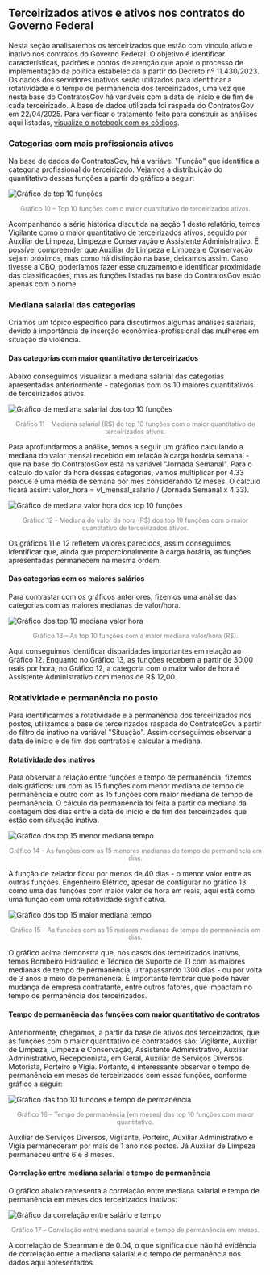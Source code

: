 ## Terceirizados ativos e ativos nos contratos do Governo Federal

Nesta seção analisaremos os terceirizados que estão com vínculo ativo e inativo nos contratos do Governo Federal. O objetivo é identificar características, padrões e pontos de atenção que apoie o processo de implementação da política estabelecida a partir do Decreto nº 11.430/2023. Os dados dos servidores inativos serão utilizados para identificar a rotatividade e o tempo de permanência dos terceirizados, uma vez que nesta base do ContratosGov há variáveis com a data de início e de fim de cada terceirizado. A base de dados utilizada foi raspada do ContratosGov em 22/04/2025. Para verificar o tratamento feito para construir as análises aqui listadas, [visualize o notebook com os códigos](https://nbviewer.org/github/lab-dados-seges/dados-terceirizados/blob/main/analises/terceirizados_contratosgov.ipynb).

### Categorias com mais profissionais ativos

Na base de dados do ContratosGov, há a variável "Função" que identifica a categoria profissional do terceirizado. Vejamos a distribuição do quantitativo dessas funções a partir do gráfico a seguir:

![Gráfico de top 10 funções](../analises/graficos/top_10_funcoes.png)
<p style="text-align: center; font-size: 0.9em; color: gray;">
Gráfico 10 – Top 10 funções com o maior quantitativo de terceirizados ativos.
</p>

Acompanhando a série histórica discutida na seção 1 deste relatório, temos Vigilante como o maior quantitativo de terceirizados ativos, seguido por Auxiliar de Limpeza, Limpeza e Conservação e Assistente Administrativo. É possível compreender que Auxiliar de Limpeza e Limpeza e Conservação sejam próximos, mas como há distinção na base, deixamos assim. Caso tivesse a CBO, poderíamos fazer esse cruzamento e identificar proximidade das classificações, mas as funções listadas na base do ContratosGov estão apenas com o nome.

### Mediana salarial das categorias

Criamos um tópico específico para discutirmos algumas análises salariais, devido à importância de inserção econômica-profissional das mulheres em situação de violência.

#### Das categorias com maior quantitativo de terceirizados

Abaixo conseguimos visualizar a mediana salarial das categorias apresentadas anteriormente - categorias com os 10 maiores quantitativos de terceirizados ativos.

![Gráfico de mediana salarial dos top 10 funções](../analises/graficos/mediana_salarial_ativos.png)
<p style="text-align: center; font-size: 0.9em; color: gray;">
Gráfico 11 – Mediana salarial (R$) do top 10 funções com o maior quantitativo de terceirizados ativos.
</p>

Para aprofundarmos a análise, temos a seguir um gráfico calculando a mediana do valor mensal recebido em relação à carga horária semanal - que na base do ContratosGov está na variável "Jornada Semanal". Para o cálculo do valor da hora dessas categorias, vamos multiplicar por 4.33 porque é uma média de semana por mês considerando 12 meses. O cálculo ficará assim: valor_hora = vl_mensal_salario / (Jornada Semanal x 4.33).

![Gráfico de mediana valor hora dos top 10 funções](../analises/graficos/mediana_valor_hora_top_10.png)
<p style="text-align: center; font-size: 0.9em; color: gray;">
Gráfico 12 – Mediana do valor da hora (R$) dos top 10 funções com o maior quantitativo de terceirizados ativos.
</p>

Os gráficos 11 e 12 refletem valores parecidos, assim conseguimos identificar que, ainda que proporcionalmente à carga horária, as funções apresentadas permanecem na mesma ordem.

#### Das categorias com os maiores salários

Para contrastar com os gráficos anteriores, fizemos uma análise das categorias com as maiores medianas de valor/hora.

![Gráfico dos top 10 mediana valor hora](../analises/graficos/top_10_mediana_valor_hora.png)
<p style="text-align: center; font-size: 0.9em; color: gray;">
Gráfico 13 – As top 10 funções com a maior mediana valor/hora (R$).
</p>

Aqui conseguimos identificar disparidades importantes em relação ao Gráfico 12. Enquanto no Gráfico 13, as funções recebem a partir de 30,00 reais por hora, no Gráfico 12, a categoria com o maior valor de hora é Assistente Administrativo com menos de R$ 12,00.

### Rotatividade e permanência no posto

Para identificarmos a rotatividade e a permanência dos terceirizados nos postos, utilizamos a base de terceirizados raspada do ContratosGov a partir do filtro de inativo na variável "Situação". Assim conseguimos observar a data de início e de fim dos contratos e calcular a mediana.

#### Rotatividade dos inativos

Para observar a relação entre funções e tempo de permanência, fizemos dois gráficos: um com as 15 funções com menor mediana de tempo de permanência e outro com as 15 funções com maior mediana de tempo de permanência. O cálculo da permanência foi feita a partir da mediana da contagem dos dias entre a data de início e de fim dos terceirizados que estão com situação inativa.

![Gráfico dos top 15 menor mediana tempo](../analises/graficos/top_15_menor_mediana_tempo.png)
<p style="text-align: center; font-size: 0.9em; color: gray;">
Gráfico 14 – As funções com as 15 menores medianas de tempo de permanência em dias.
</p>

A função de zelador ficou por menos de 40 dias - o menor valor entre as outras funções. Engenheiro Elétrico, apesar de configurar no gráfico 13 como uma das funções com maior valor de hora em reais, aqui está como uma função com uma rotatividade significativa.

![Gráfico dos top 15 maior mediana tempo](../analises/graficos/top_15_maior_mediana_tempo.png)
<p style="text-align: center; font-size: 0.9em; color: gray;">
Gráfico 15 – As funções com as 15 maiores medianas de tempo de permanência em dias.
</p>

O gráfico acima demonstra que, nos casos dos terceirizados inativos, temos Bombeiro Hidráulico e Técnico de Suporte de TI com as maiores medianas de tempo de permanência, ultrapassando 1300 dias - ou por volta de 3 anos e meio de permanência. É importante lembrar que pode haver mudança de empresa contratante, entre outros fatores, que impactam no tempo de permanência dos terceirizados.

#### Tempo de permanência das funções com maior quantitativo de contratos

Anteriormente, chegamos, a partir da base de ativos dos terceirizados, que as funções com o maior quantitativo de contratados são: Vigilante, Auxiliar de Limpeza, Limpeza e Conservação, Assistente Administrativo, Auxiliar Administrativo, Recepcionista, em Geral, Auxiliar de Serviços Diversos, Motorista, Porteiro e Vigia. Portanto, é interessante observar o tempo de permanência em meses de terceirizados com essas funções, conforme gráfico a seguir:

![Gráfico das top 10 funcoes e tempo de permanência](../analises/graficos/top_10_funcoes_mediana_tempo.png)
<p style="text-align: center; font-size: 0.9em; color: gray;">
Gráfico 16 – Tempo de permanência (em meses) das top 10 funções com maior quantitativo.
</p>

Auxiliar de Serviços Diversos, Vigilante, Porteiro, Auxiliar Administrativo e Vigia permaneceram por mais de 1 ano nos postos. Já Auxiliar de Limpeza permaneceu entre 6 e 8 meses.

#### Correlação entre mediana salarial e tempo de permanência

O gráfico abaixo representa a correlação entre mediana salarial e tempo de permanência em meses dos terceirizados inativos:

![Gráfico da correlação entre salário e tempo](../analises/graficos/corr_salario_tempo.png)
<p style="text-align: center; font-size: 0.9em; color: gray;">
Gráfico 17 – Correlação entre mediana salarial e tempo de permanência em meses.
</p>

A correlação de Spearman é de 0.04, o que significa que não há evidência de correlação entre a mediana salarial e o tempo de permanência nos dados aqui apresentados. 